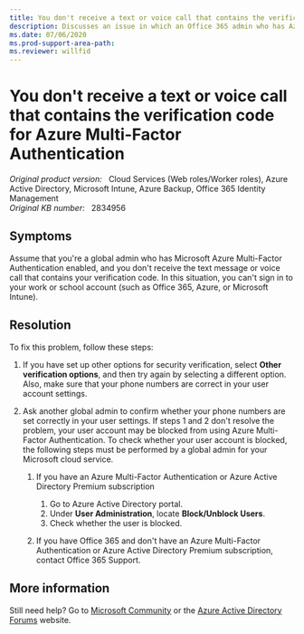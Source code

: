 ```yaml
---
title: You don't receive a text or voice call that contains the verification code for Azure Multi-Factor Authentication
description: Discusses an issue in which an Office 365 admin who has Azure Multi-Factor Authentication enabled doesn't receive a text or voice call that contains the verification code and, therefore, can't sign in to a work or school account. Provides a resolution.
ms.date: 07/06/2020
ms.prod-support-area-path: 
ms.reviewer: willfid
---
```

# You don't receive a text or voice call that contains the verification code for Azure Multi-Factor Authentication

_Original product version:_ &nbsp; Cloud Services (Web roles/Worker roles), Azure Active Directory, Microsoft Intune, Azure Backup, Office 365 Identity Management  
_Original KB number:_ &nbsp; 2834956

## Symptoms

Assume that you're a global admin who has Microsoft Azure Multi-Factor Authentication enabled, and you don't receive the text message or voice call that contains your verification code. In this situation, you can't sign in to your work or school account (such as Office 365, Azure, or Microsoft Intune).

## Resolution

To fix this problem, follow these steps:

1. If you have set up other options for security verification, select **Other verification options**, and then try again by selecting a different option. Also, make sure that your phone numbers are correct in your user account settings.
2. Ask another global admin to confirm whether your phone numbers are set correctly in your user settings. If steps 1 and 2 don't resolve the problem, your user account may be blocked from using Azure Multi-Factor Authentication. To check whether your user account is blocked, the following steps must be performed by a global admin for your Microsoft cloud service.

    1. If you have an Azure Multi-Factor Authentication or Azure Active Directory Premium subscription

        1. Go to Azure Active Directory portal.
        2. Under **User Administration**, locate **Block/Unblock Users**.
        3. Check whether the user is blocked.

    2. If you have Office 365 and don't have an Azure Multi-Factor Authentication or Azure Active Directory Premium subscription, contact Office 365 Support.

## More information

Still need help? Go to [Microsoft Community](https://answers.microsoft.com/) or the [Azure Active Directory Forums](https://social.msdn.microsoft.com/Forums/en-US/home?forum=windowsazuread) website.
